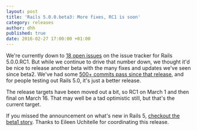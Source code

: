 ```yaml
---
layout: post
title: 'Rails 5.0.0.beta3: More fixes, RC1 is soon'
category: releases
author: dhh
published: true
date: 2016-02-27 17:00:00 +01:00
---
```

We're currently down to [18 open issues](https://github.com/rails/rails/milestones/5.0.0) on the issue tracker for Rails 5.0.0.RC1. But while we continue to drive that number down, we thought it'd be nice to release another beta with the many fixes and updates we've seen since beta2. We've had some [500+ commits pass since that release](https://github.com/rails/rails/compare/v5.0.0.beta2...v5.0.0.beta3), and for people testing out Rails 5.0, it's just a better release.

The release targets have been moved out a bit, so RC1 on March 1 and then final on March 16. That may well be a tad optimistic still, but that's the current target.

If you missed the announcement on what's new in Rails 5, [checkout the beta1 story](http://weblog.rubyonrails.org/2015/12/18/Rails-5-0-beta1/). Thanks to Eileen Uchitelle for coordinating this release.